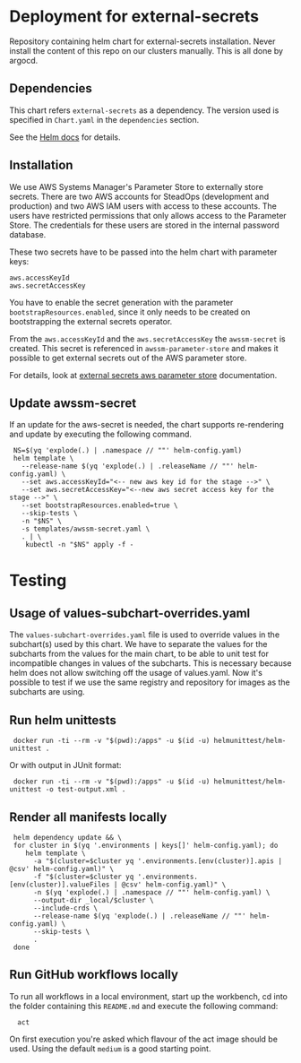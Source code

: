 # Deployment for external-secrets

Repository containing helm chart for external-secrets installation.
Never install the content of this repo on our clusters manually. This is all done by argocd.

## Dependencies

This chart refers `external-secrets` as a dependency. The version
used is specified in `Chart.yaml` in the `dependencies` section.

See the [Helm docs](https://helm.sh/docs/topics/charts/#chart-dependencies)
for details.

## Installation

We use AWS Systems Manager's Parameter Store to externally store secrets.
There are two AWS accounts for SteadOps (development and production) and two AWS IAM users with access to these accounts.
The users have restricted permissions that only allows access to the Parameter Store.
The credentials for these users are stored in the internal password database.

These two secrets have to be passed into the helm chart with parameter keys:

```
aws.accessKeyId
aws.secretAccessKey
```

You have to enable the secret generation with the parameter `bootstrapResources.enabled`, since
it only needs to be created on bootstrapping the external secrets operator.

From the `aws.accessKeyId` and the `aws.secretAccessKey` the `awssm-secret` is created. 
This secret is referenced in `awssm-parameter-store` and
makes it possible to get external secrets out of the AWS parameter store.

For details, look at [external secrets aws parameter store](https://external-secrets.io/latest/provider/aws-parameter-store/)
documentation.

## Update awssm-secret

If an update for the aws-secret is needed, the chart supports re-rendering and update by executing the
following command.

```shell
 NS=$(yq 'explode(.) | .namespace // ""' helm-config.yaml)
 helm template \
   --release-name $(yq 'explode(.) | .releaseName // ""' helm-config.yaml) \
   --set aws.accessKeyId="<-- new aws key id for the stage -->" \
   --set aws.secretAccessKey="<--new aws secret access key for the stage -->" \
   --set bootstrapResources.enabled=true \
   --skip-tests \
   -n "$NS" \
   -s templates/awssm-secret.yaml \
   . | \
    kubectl -n "$NS" apply -f -
```

# Testing

## Usage of values-subchart-overrides.yaml

The `values-subchart-overrides.yaml` file is used to override values in the subchart(s) used by this chart.
We have to separate the values for the subcharts from the values for the main chart, to be able to
unit test for incompatible changes in values of the subcharts. This is necessary because helm does not allow
switching off the usage of values.yaml. Now it's possible to test if we use the same registry and repository
for images as the subcharts are using.

## Run helm unittests

```shell
 docker run -ti --rm -v "$(pwd):/apps" -u $(id -u) helmunittest/helm-unittest .
```

Or with output in JUnit format:

```shell
 docker run -ti --rm -v "$(pwd):/apps" -u $(id -u) helmunittest/helm-unittest -o test-output.xml .
```

## Render all manifests locally

```shell
 helm dependency update && \
 for cluster in $(yq '.environments | keys[]' helm-config.yaml); do
    helm template \
      -a "$(cluster=$cluster yq '.environments.[env(cluster)].apis | @csv' helm-config.yaml)" \
      -f "$(cluster=$cluster yq '.environments.[env(cluster)].valueFiles | @csv' helm-config.yaml)" \
      -n $(yq 'explode(.) | .namespace // ""' helm-config.yaml) \
      --output-dir _local/$cluster \
      --include-crds \
      --release-name $(yq 'explode(.) | .releaseName // ""' helm-config.yaml) \
      --skip-tests \
      .
 done
```

## Run GitHub workflows locally

To run all workflows in a local environment, start up the workbench, cd into the folder containing this
`README.md` and execute the following command:

```shell
  act
```

On first execution you're asked which flavour of the act image should be used. Using the default `medium`
is a good starting point.
